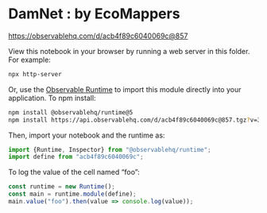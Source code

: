 # DamNet : by EcoMappers

https://observablehq.com/d/acb4f89c6040069c@857

View this notebook in your browser by running a web server in this folder. For
example:

~~~sh
npx http-server
~~~

Or, use the [Observable Runtime](https://github.com/observablehq/runtime) to
import this module directly into your application. To npm install:

~~~sh
npm install @observablehq/runtime@5
npm install https://api.observablehq.com/d/acb4f89c6040069c@857.tgz?v=3
~~~

Then, import your notebook and the runtime as:

~~~js
import {Runtime, Inspector} from "@observablehq/runtime";
import define from "acb4f89c6040069c";
~~~

To log the value of the cell named “foo”:

~~~js
const runtime = new Runtime();
const main = runtime.module(define);
main.value("foo").then(value => console.log(value));
~~~
